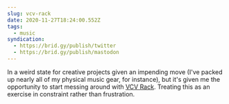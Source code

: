 ```yaml
---
slug: vcv-rack
date: 2020-11-27T18:24:00.552Z
tags:
  - music
syndication:
  - https://brid.gy/publish/twitter
  - https://brid.gy/publish/mastodon
---
```

In a weird state for creative projects given an impending move (I've packed up nearly all of my physical music gear, for instance), but it's given me the opportunity to start messing around with [VCV Rack](https://vcvrack.com). Treating this as an exercise in constraint rather than frustration.